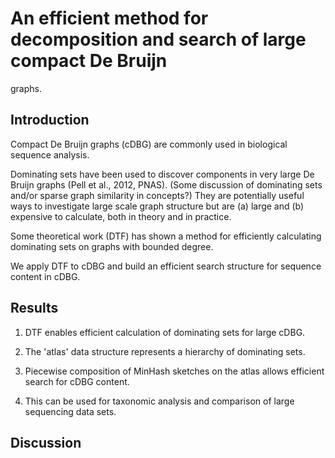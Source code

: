 # An efficient method for decomposition and search of large compact De Bruijn
graphs.

## Introduction

Compact De Bruijn graphs (cDBG) are commonly used in biological sequence
analysis.

Dominating sets have been used to discover components in very large De
Bruijn graphs (Pell et al., 2012, PNAS).  (Some discussion of
dominating sets and/or sparse graph similarity in concepts?)  They are
potentially useful ways to investigate large scale graph structure but
are (a) large and (b) expensive to calculate, both in theory and in
practice.

Some theoretical work (DTF) has shown a method for efficiently
calculating dominating sets on graphs with bounded degree.

We apply DTF to cDBG and build an efficient search structure for
sequence content in cDBG.

## Results

1. DTF enables efficient calculation of dominating sets for large cDBG.

2. The 'atlas' data structure represents a hierarchy of dominating sets.

3. Piecewise composition of MinHash sketches on the atlas allows efficient
   search for cDBG content.
   
4. This can be used for taxonomic analysis and comparison of large
   sequencing data sets.

## Discussion

